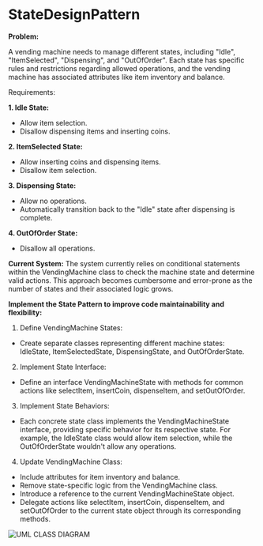 # StateDesignPattern
**Problem:**

A vending machine needs to manage different states, including "Idle", "ItemSelected", "Dispensing", and "OutOfOrder". Each state has specific rules and restrictions regarding allowed operations, and the vending machine has associated attributes like item inventory and balance.

Requirements:

**1. Idle State:**
- Allow item selection.
- Disallow dispensing items and inserting coins.
  
**2. ItemSelected State:**
- Allow inserting coins and dispensing items.
- Disallow item selection.
  
**3. Dispensing State:**
- Allow no operations.
- Automatically transition back to the "Idle" state after dispensing is complete.
  
**4. OutOfOrder State:**
- Disallow all operations.

**Current System:** The system currently relies on conditional statements within the VendingMachine class to check the machine state and determine valid actions. This approach becomes cumbersome and error-prone as the number of states and their associated logic grows.

**Implement the State Pattern to improve code maintainability and flexibility:**
1. Define VendingMachine States:
- Create separate classes representing different machine states: IdleState, ItemSelectedState, DispensingState, and OutOfOrderState.
2. Implement State Interface:
- Define an interface VendingMachineState with methods for common actions like selectItem, insertCoin, dispenseItem, and setOutOfOrder.
3. Implement State Behaviors:
- Each concrete state class implements the VendingMachineState interface, providing specific behavior for its respective state. For example, the IdleState class would allow item selection, while the OutOfOrderState wouldn't allow any operations.
4. Update VendingMachine Class:
- Include attributes for item inventory and balance.
- Remove state-specific logic from the VendingMachine class.
- Introduce a reference to the current VendingMachineState object.
- Delegate actions like selectItem, insertCoin, dispenseItem, and setOutOfOrder to the current state object through its corresponding methods.

![UML CLASS DIAGRAM ](https://github.com/user-attachments/assets/6052f01c-eb30-40f0-aa43-f28a91b61cfc)

